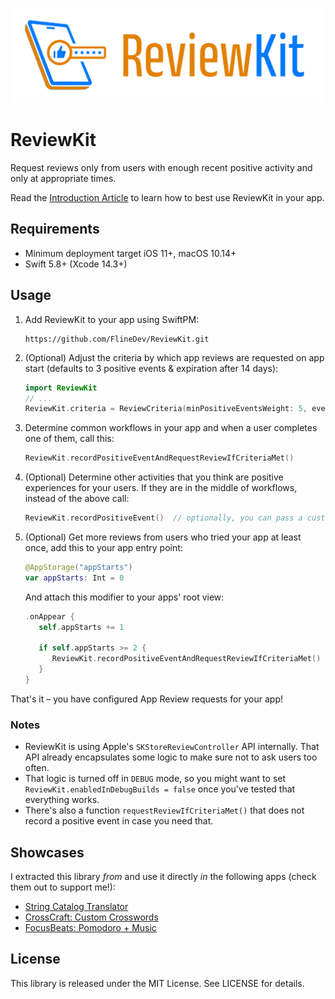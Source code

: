 ![ReviewKit Logo](https://github.com/FlineDev/ReviewKit/blob/main/Logo.png?raw=true)

# ReviewKit

Request reviews only from users with enough recent positive activity and only at appropriate times.

Read the [Introduction Article](https://www.fline.dev/introducing-reviewkit/?ref=github.com) to learn how to best use ReviewKit in your app.

## Requirements

* Minimum deployment target iOS 11+, macOS 10.14+
* Swift 5.8+ (Xcode 14.3+) 


## Usage

1. Add ReviewKit to your app using SwiftPM:
   
   ```
   https://github.com/FlineDev/ReviewKit.git
   ```

2. (Optional) Adjust the criteria by which app reviews are requested on app start (defaults to 3 positive events & expiration after 14 days):

   ```Swift
   import ReviewKit
   // ...
   ReviewKit.criteria = ReviewCriteria(minPositiveEventsWeight: 5, eventsExpireAfterDays: 30)
   ```

3. Determine common workflows in your app and when a user completes one of them, call this:

   ```Swift
   ReviewKit.recordPositiveEventAndRequestReviewIfCriteriaMet()
   ```

4. (Optional) Determine other activities that you think are positive experiences for your users. If they are in the middle of workflows, instead of the above call:

   ```Swift
   ReviewKit.recordPositiveEvent()  // optionally, you can pass a custom `weight` parameter, defaults to 1
   ```

5. (Optional) Get more reviews from users who tried your app at least once, add this to your app entry point:

   ```Swift
   @AppStorage("appStarts")
   var appStarts: Int = 0
   ```

   And attach this modifier to your apps' root view:

   ```Swift
   .onAppear {
      self.appStarts += 1

      if self.appStarts >= 2 {
         ReviewKit.recordPositiveEventAndRequestReviewIfCriteriaMet()
      }
   }
   ```

That's it – you have configured App Review requests for your app!


### Notes

* ReviewKit is using Apple's `SKStoreReviewController` API internally. That API already encapsulates some logic to make sure not to ask users too often.
* That logic is turned off in `DEBUG` mode, so you might want to set `ReviewKit.enabledInDebugBuilds = false` once you've tested that everything works.
* There's also a function `requestReviewIfCriteriaMet()` that does not record a positive event in case you need that.


## Showcases

I extracted this library _from_ and use it directly _in_ the following apps (check them out to support me!):

* [String Catalog Translator](https://apps.apple.com/app/apple-store/id6476773066?pt=549314&ct=github.com&mt=8)
* [CrossCraft: Custom Crosswords](https://apps.apple.com/app/apple-store/id6472669260?pt=549314&ct=github.com&mt=8)
* [FocusBeats: Pomodoro + Music](https://apps.apple.com/app/apple-store/id6477829138?pt=549314&ct=github.com&mt=8)


## License

This library is released under the MIT License. See LICENSE for details.
